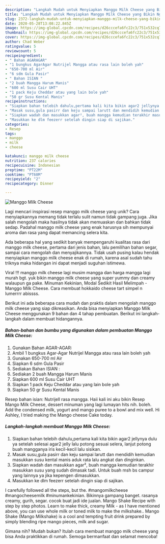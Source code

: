 ```yaml
---
description: "Langkah Mudah untuk Menyiapkan Manggo Milk Cheese yang Bikin Ngiler"
title: "Langkah Mudah untuk Menyiapkan Manggo Milk Cheese yang Bikin Ngiler"
slug: 2372-langkah-mudah-untuk-menyiapkan-manggo-milk-cheese-yang-bikin-ngiler
date: 2020-05-28T13:08:22.845Z
image: https://img-global.cpcdn.com/recipes/d26cccefa6fc22c3/751x532cq70/manggo-milk-cheese-foto-resep-utama.jpg
thumbnail: https://img-global.cpcdn.com/recipes/d26cccefa6fc22c3/751x532cq70/manggo-milk-cheese-foto-resep-utama.jpg
cover: https://img-global.cpcdn.com/recipes/d26cccefa6fc22c3/751x532cq70/manggo-milk-cheese-foto-resep-utama.jpg
author: Chad Weber
ratingvalue: 5
reviewcount: 5
recipeingredient:
- " Bahan AGARAGAR"
- "1 bungkus AgarAgar Nutrijel Mangga atau rasa lain boleh yah"
- "650-700 ml Air"
- "6 sdm Gula Pasir"
- " Bahan ISIAN "
- "2 buah Mangga Harum Manis"
- "600 ml Susu Cair UHT"
- "1 pack Keju Cheddar atau yang lain bole yah"
- "50 gr Susu Kental Manis"
recipeinstructions:
- "Siapkan bahan telebih dahulu,pertama kali kita bikin agar2 jellynya dulu ya setelah selesai agar2 jelly lalu potong sesuai selera, lanjut potong buah mangganya iris kecil-kecil lalu sisikan."
- "Masak susu,gula pasirr dan keju sampai larutt dan mendidih kemudian masukkan susu kental manis aduk rata lalu angkat dan dinginkan."
- "Siapkan wadah dan masukkan agar², buah mangga kemudian terakhir masukkan susu yang sudah dimasak tadi. Untuk buah msh bs campur yang lainnya ya jika kepengen dimasukkan."
- "Masukkan ke dlm feezerr setelah dingin siap di sajikan."
categories:
- Resep
tags:
- manggo
- milk
- cheese

katakunci: manggo milk cheese 
nutrition: 237 calories
recipecuisine: Indonesian
preptime: "PT22M"
cooktime: "PT60M"
recipeyield: "2"
recipecategory: Dinner

---
```



![Manggo Milk Cheese](https://img-global.cpcdn.com/recipes/d26cccefa6fc22c3/751x532cq70/manggo-milk-cheese-foto-resep-utama.jpg)

Lagi mencari inspirasi resep manggo milk cheese yang unik? Cara menyiapkannya memang tidak terlalu sulit namun tidak gampang juga. Jika salah mengolah maka hasilnya tidak akan memuaskan dan bahkan tidak sedap. Padahal manggo milk cheese yang enak harusnya sih mempunyai aroma dan rasa yang dapat memancing selera kita.

Ada beberapa hal yang sedikit banyak mempengaruhi kualitas rasa dari manggo milk cheese, pertama dari jenis bahan, lalu pemilihan bahan segar, sampai cara mengolah dan menyajikannya. Tidak usah pusing kalau hendak menyiapkan manggo milk cheese enak di rumah, karena asal sudah tahu triknya maka hidangan ini dapat menjadi suguhan istimewa.

Viral !!! manggo milk cheese lagi musim mangga dan harga mangga lagi murah bgt. yuk bikin manggo milk cheese yang super yummy dan creamy walaupun ga pake. Minuman Kekinian, Modal Sedikit Hasil Melimpah - Manggo Milk Cheese. Cara membuat hokkaido cheese tart simpel n lumerrrr abissss.


Berikut ini ada beberapa cara mudah dan praktis dalam mengolah manggo milk cheese yang siap dikreasikan. Anda bisa menyiapkan Manggo Milk Cheese menggunakan 9 bahan dan 4 tahap pembuatan. Berikut ini langkah-langkah dalam membuat hidangannya.

<!--inarticleads1-->

##### Bahan-bahan dan bumbu yang digunakan dalam pembuatan Manggo Milk Cheese:

1. Gunakan  Bahan AGAR-AGAR:
1. Ambil 1 bungkus Agar-Agar Nutrijel Mangga atau rasa lain boleh yah
1. Gunakan 650-700 ml Air
1. Siapkan 6 sdm Gula Pasir
1. Sediakan  Bahan ISIAN :
1. Sediakan 2 buah Mangga Harum Manis
1. Siapkan 600 ml Susu Cair UHT
1. Siapkan 1 pack Keju Cheddar atau yang lain bole yah
1. Siapkan 50 gr Susu Kental Manis


Resep bahan isian: Nutrijell rasa mangga. Haii kali ini aku bikin Resep Mango Milk Cheese, dessert minuman yang lagi lumayan hits nih. boleh. Add the condensed milk, yogurt and mango puree to a bowl and mix well. Hi Ashley, I tried making the Mango cheese Cake today. 

<!--inarticleads2-->

##### Langkah-langkah membuat Manggo Milk Cheese:

1. Siapkan bahan telebih dahulu,pertama kali kita bikin agar2 jellynya dulu ya setelah selesai agar2 jelly lalu potong sesuai selera, lanjut potong buah mangganya iris kecil-kecil lalu sisikan.
1. Masak susu,gula pasirr dan keju sampai larutt dan mendidih kemudian masukkan susu kental manis aduk rata lalu angkat dan dinginkan.
1. Siapkan wadah dan masukkan agar², buah mangga kemudian terakhir masukkan susu yang sudah dimasak tadi. Untuk buah msh bs campur yang lainnya ya jika kepengen dimasukkan.
1. Masukkan ke dlm feezerr setelah dingin siap di sajikan.


I carefully followed all the steps, but the. #mangomilkcheese #mangocheesemilk #minumankekinian. Bikinnya gampang banget. rasanya creamy, gurih, segar. cocok buat jadi ide jualan. Mango Shake Recipe with step by step photos. Learn to make thick, creamy Milk - as I have mentioned above, you can use whole milk or toned milk to make the milkshake.. Mango Shake (Mango Milkshake) is a cool and tempting fruit drink prepared by simply blending ripe mango pieces, milk and sugar. 

Gimana nih? Mudah bukan? Itulah cara membuat manggo milk cheese yang bisa Anda praktikkan di rumah. Semoga bermanfaat dan selamat mencoba!

